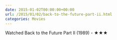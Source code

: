 ```yaml
---
date: 2015-01-02T00:00:00+00:00
url: /2015/01/02/back-to-the-future-part-ii.html
categories: Movies
---
```

Watched Back to the Future Part II (1989) - ★★★




